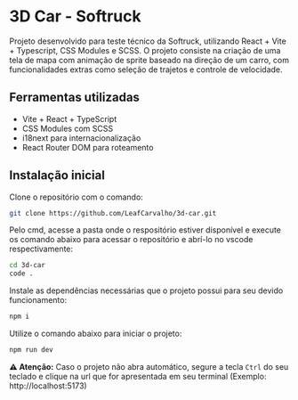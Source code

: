 # 3D Car - Softruck

Projeto desenvolvido para teste técnico da Softruck, utilizando React + Vite + Typescript, CSS Modules e SCSS.
O projeto consiste na criação de uma tela de mapa com animação de sprite baseado na direção de um carro, com funcionalidades extras como seleção de trajetos e controle de velocidade.

## Ferramentas utilizadas
- Vite + React + TypeScript
- CSS Modules com SCSS
- i18next para internacionalização
- React Router DOM para roteamento

## Instalação inicial

Clone o repositório com o comando:
```bash
git clone https://github.com/LeafCarvalho/3d-car.git
```
Pelo cmd, acesse a pasta onde o respositório estiver disponível e execute os comando abaixo para acessar o repositório e abrí-lo no vscode respectivamente:
```bash
cd 3d-car
code .
```
Instale as dependências necessárias que o projeto possui para seu devido funcionamento:
```bash
npm i
```
Utilize o comando abaixo para iniciar o projeto:
```bash
npm run dev
```
**⚠️ Atenção:** Caso o projeto não abra automático, segure a tecla `Ctrl` do seu teclado e clique na url que for apresentada em seu terminal (Exemplo: http://localhost:5173)

